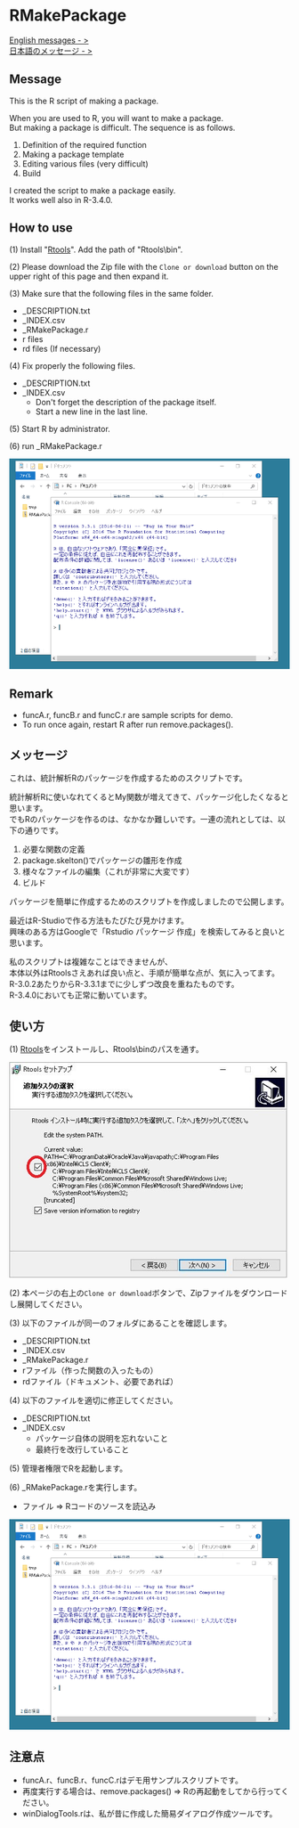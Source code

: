 # RMakePackage
[English messages - >](#en)   
[日本語のメッセージ - >](#ja) 

## <a name="en">Message

This is the R script of making a package.

When you are used to R, you will want to make a package.  
But making a package is difficult. The sequence is as follows.

1. Definition of the required function
1. Making a package template
1. Editing various files (very difficult)
1. Build

I created the script to make a package easily.  
It works well also in R-3.4.0.  

## How to use
(1) Install "[Rtools](https://cran.r-project.org/bin/windows/Rtools/)". Add the path of "Rtools\bin".

(2) Please download the Zip file with the `Clone or download` button on the upper right of this page and then expand it.

(3) Make sure that the following files in the same folder.

  * _DESCRIPTION.txt
  * _INDEX.csv
  * _RMakePackage.r
  * r files
  * rd files (If necessary)

(4) Fix properly the following files.

  * _DESCRIPTION.txt
  * _INDEX.csv
    - Don't forget the description of the package itself.
    - Start a new line in the last line.

(5) Start R by administrator.

(6) run _RMakePackage.r

![MyGIF](https://raw.githubusercontent.com/WAKU-TAKE-A/RMakePackage/master/img/how_to_use_RMakePackage.gif)

## Remark

* funcA.r, funcB.r and funcC.r are sample scripts for demo.
* To run once again, restart R after run remove.packages().

## <a name="ja">メッセージ

これは、統計解析Rのパッケージを作成するためのスクリプトです。

統計解析Rに使いなれてくるとMy関数が増えてきて、パッケージ化したくなると思います。  
でもRのパッケージを作るのは、なかなか難しいです。一連の流れとしては、以下の通りです。

1. 必要な関数の定義
1. package.skelton()でパッケージの雛形を作成
1. 様々なファイルの編集（これが非常に大変です）
1. ビルド

パッケージを簡単に作成するためのスクリプトを作成しましたので公開します。

最近はR-Studioで作る方法もたびたび見かけます。  
興味のある方はGoogleで「Rstudio パッケージ  作成」を検索してみると良いと思います。

私のスクリプトは複雑なことはできませんが、  
本体以外はRtoolsさえあれば良い点と、手順が簡単な点が、気に入ってます。  
R-3.0.2あたりからR-3.3.1までに少しずつ改良を重ねたものです。  
R-3.4.0においても正常に動いています。

## 使い方
(1) [Rtools](https://cran.r-project.org/bin/windows/Rtools/)をインストールし、Rtools\binのパスを通す。

![MyJpg](https://raw.githubusercontent.com/WAKU-TAKE-A/RMakePackage/master/img/install_rtools_01.jpg)

(2) 本ページの右上の`Clone or download`ボタンで、Zipファイルをダウンロードし展開してください。

(3) 以下のファイルが同一のフォルダにあることを確認します。

  * _DESCRIPTION.txt
  * _INDEX.csv
  * _RMakePackage.r
  * rファイル（作った関数の入ったもの）
  * rdファイル（ドキュメント、必要であれば）

(4) 以下のファイルを適切に修正してください。

  * _DESCRIPTION.txt
  * _INDEX.csv
    - パッケージ自体の説明を忘れないこと
    - 最終行を改行していること

(5) 管理者権限でRを起動します。

(6) _RMakePackage.rを実行します。

  * ファイル ⇒ Rコードのソースを読込み

![MyGIF](https://raw.githubusercontent.com/WAKU-TAKE-A/RMakePackage/master/img/how_to_use_RMakePackage.gif)

## 注意点

* funcA.r、funcB.r、funcC.rはデモ用サンプルスクリプトです。
* 再度実行する場合は、remove.packages() ⇒ Rの再起動をしてから行ってください。
* winDialogTools.rは、私が昔に作成した簡易ダイアログ作成ツールです。
